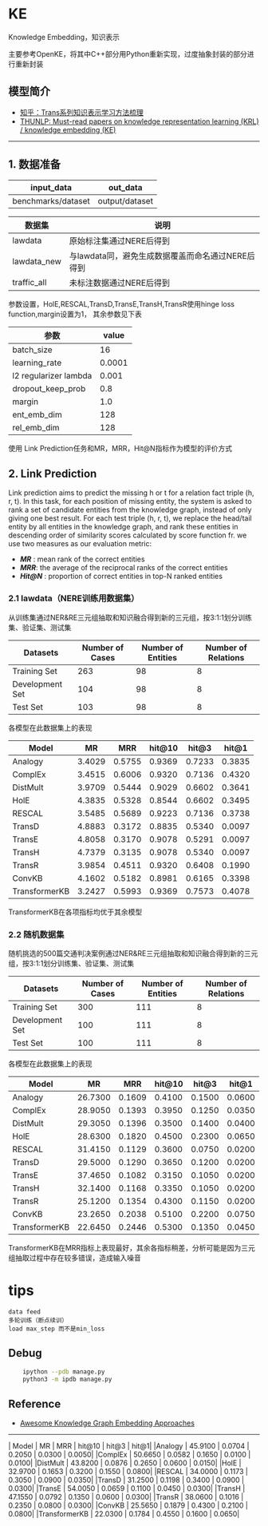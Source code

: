 # KE
Knowledge Embedding，知识表示

主要参考OpenKE，将其中C++部分用Python重新实现，过度抽象封装的部分进行重新封装 


## 模型简介

- [知乎：Trans系列知识表示学习方法梳理](https://zhuanlan.zhihu.com/p/32993044)
- [THUNLP: Must-read papers on knowledge representation learning (KRL) / knowledge embedding (KE)](https://github.com/thunlp/KRLPapers)

---

## 1. 数据准备 
    
|input_data|out_data|
|---|---|
|benchmarks/dataset|output/dataset|

|数据集|说明|
|---|---|
|lawdata|原始标注集通过NERE后得到|
|lawdata_new|与lawdata同，避免生成数据覆盖而命名通过NERE后得到|
|traffic_all|未标注数据通过NERE后得到|


参数设置，HolE,RESCAL,TransD,TransE,TransH,TransR使用hinge loss function,margin设置为1，
其余参数见下表 

|参数|value|
|---|---|
|batch_size|16|
|learning_rate | 0.0001|
|l2 regularizer lambda| 0.001|
|dropout_keep_prob|0.8|
|margin|1.0|
|ent_emb_dim|128|
|rel_emb_dim|128|

使用 Link Prediction任务和MR，MRR，Hit@N指标作为模型的评价方式

## 2. Link Prediction

Link prediction aims to predict the missing h or t for a relation fact triple (h, r, t). In this task, for each position of missing entity, the system is asked to rank a set of candidate entities from the knowledge graph, instead of only giving one best result. For each test triple (h, r, t), we replace the head/tail entity by all entities in the knowledge graph, and rank these entities in descending order of similarity scores calculated by score function fr. we use two measures as our evaluation metric:

* ***MR*** : mean rank of the correct entities
* ***MRR***: the average of the reciprocal ranks of the correct entities
* ***Hit@N*** : proportion of correct entities in top-N ranked entities

### 2.1 lawdata（NERE训练用数据集）

从训练集通过NER&RE三元组抽取和知识融合得到新的三元组，按3:1:1划分训练集、验证集、测试集

| Datasets        | Number of Cases | Number of Entities | Number of Relations |
| --------------- | --------------- | ------------------ | ------------------- |
| Training Set    | 263            | 98                | 8                   |
| Development Set | 104             | 98                | 8                   |
| Test Set        | 103             | 98                | 8                   |

各模型在此数据集上的表现

 | Model         | MR                | MRR       | hit@10 | hit@3  | hit@1  |
 | ------------- | ------ | -------- | ------ | ------ | ------ |
|Analogy        |       3.4029  |       0.5755  |       0.9369  |       0.7233  |       0.3835|  
|ComplEx        |       3.4515  |       0.6006  |       0.9320  |       0.7136  |       0.4320|  
|DistMult       |       3.9709  |       0.5444  |       0.9029  |       0.6602  |       0.3641|  
|HolE           |       4.3835  |       0.5328  |       0.8544  |       0.6602  |       0.3495|  
|RESCAL         |       3.5485  |       0.5689  |       0.9223  |       0.7136  |       0.3738|
|TransD         |       4.8883  |       0.3172  |       0.8835  |       0.5340  |       0.0097|  
|TransE         |       4.8058  |       0.3170  |       0.9078  |       0.5291  |       0.0097|  
|TransH         |       4.7379  |       0.3135  |       0.9078  |       0.5340  |       0.0097|  
|TransR         |       3.9854  |       0.4511  |       0.9320  |       0.6408  |       0.1990|  
|ConvKB         |       4.1602  |       0.5182  |       0.8981  |       0.6165  |       0.3398|  
| TransformerKB | 3.2427 |0.5993|0.9369|0.7573|0.4078 |

TransformerKB在各项指标均优于其余模型


### 2.2 随机数据集
随机挑选的500篇交通判决案例通过NER&RE三元组抽取和知识融合得到新的三元组，按3:1:1划分训练集、验证集、测试集


| Datasets        | Number of Cases | Number of Entities | Number of Relations |
| --------------- | --------------- | ------------------ | ------------------- |
| Training Set    | 300            | 111                | 8                   |
| Development Set | 100             | 111                | 8                   |
| Test Set        | 100             | 111                | 8                   |

各模型在此数据集上的表现

 | Model         | MR    | MRR       | hit@10 | hit@3  | hit@1  |
 | ------------- | ------ | -------- | ------ | ------ | ------ |
|Analogy        |       26.7300 |       0.1609  |       0.4100  |       0.1500  |       0.0600|  
|ComplEx        |       28.9050 |       0.1393  |       0.3950  |       0.1250  |       0.0350|  
|DistMult       |       29.3050 |       0.1396  |       0.3500  |       0.1400  |       0.0400|
|HolE           |       28.6300 |       0.1820  |       0.4500  |       0.2300  |       0.0650|
|RESCAL         |       31.4150 |       0.1129  |       0.3600  |       0.0750  |       0.0200|
|TransD         |       29.5000 |       0.1290  |       0.3650  |       0.1200  |       0.0200|  
|TransE         |       37.4650 |       0.1082  |       0.3150  |       0.1050  |       0.0200|  
|TransH         |       32.1400 |       0.1168  |       0.3350  |       0.1050  |       0.0200|  
|TransR         |       25.1200 |       0.1354  |       0.4300  |       0.1150  |       0.0200|  
|ConvKB         |       23.2650 |       0.2038  |       0.5100  |       0.2200  |       0.0750|  
|TransformerKB  |       22.6450 |       0.2446  |       0.5300  |       0.1350  |       0.0450|  

TransformerKB在MRR指标上表现最好，其余各指标稍差，分析可能是因为三元组抽取过程中存在较多错误，造成输入噪音


# tips
    data feed 
    多轮训练（断点续训）
    load max_step 而不是min_loss

## Debug
```bash
    ipython --pdb manage.py 
    python3 -m ipdb manage.py
```
    

## Reference
- [Awesome Knowledge Graph Embedding Approaches](https://gist.github.com/mommi84/07f7c044fa18aaaa7b5133230207d8d4)





---

|       Model   |       MR      |       MRR     |       hit@10  |       hit@3   |       hit@1|   |Analogy        |       45.9100 |       0.0704  |       0.2050  |       0.0300  |       0.0050|  |ComplEx        |       50.6650 |       0.0582  |       0.1650  |       0.0100  |       0.0100|  |DistMult       |       43.8200 |       0.0876  |       0.2650  |       0.0600  |       0.0150|
|HolE           |       32.9700 |       0.1653  |       0.3200  |       0.1550  |       0.0800|  |RESCAL         |       34.0000 |       0.1173  |       0.3050  |       0.0900  |       0.0350|  |TransD         |       31.2500 |       0.1198  |       0.3400  |       0.0900  |       0.0300|  |TransE         |       54.0050 |       0.0659  |       0.1100  |       0.0450  |       0.0300|  |TransH         |       47.1550 |       0.0792  |       0.1350  |       0.0600  |       0.0300|  |TransR         |       38.0600 |       0.1016  |       0.2350  |       0.0800  |       0.0300|  |ConvKB         |       25.5650 |       0.1879  |       0.4300  |       0.2100  |       0.0800|  |TransformerKB  |       22.0300 |       0.1784  |       0.4550  |       0.1600  |       0.0650|

